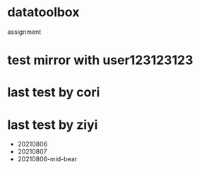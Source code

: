 # datatoolbox
assignment

# test mirror with user123123123
# last test by cori
# last test by ziyi
  * 20210806
  * 20210807
  * 20210806-mid-bear
